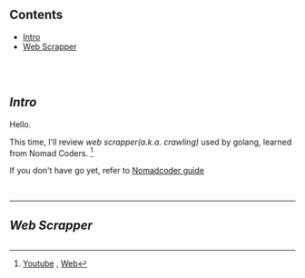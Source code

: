 ## Contents
 * [Intro](#Intro)
 * [Web Scrapper](#WebScrapper)
  
<br>
<br>

## *Intro* <a id="Intro"></a>

Hello.

This time, I'll review *web scrapper(a.k.a. crawling)* used by golang, learned from Nomad Coders. [^Nomadcoder] 

If you don't have go yet, refer to [Nomadcoder guide](https://nomadcoders.co/go-for-beginners/lectures/1499)




<br>  

***    


## *Web Scrapper* <a id="WebScrapper"></a>


~~~go

~~~




[^Nomadcoder]: [Youtube](https://www.youtube.com/c/%EB%85%B8%EB%A7%88%EB%93%9C%EC%BD%94%EB%8D%94NomadCoders/about) , [Web](https://nomadcoders.co)
